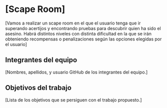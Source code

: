 # [Scape Room]

[Vamos a realizar un scape room en el que el usuario tenga que ir superando acertijos y encontrando pruebas para descubrir quien ha sido el asesino. Habrá distintos niveles con distinta dificultad en la que se irán obteniendo recompensas o penalizaciones según las opciones elegidas por el usuario]

## Integrantes del equipo

[Nombres, apellidos, y usuario GitHub de los integrantes del equipo.]

## Objetivos del trabajo

[Lista de los objetivos que se persiguen con el trabajo propuesto.]
